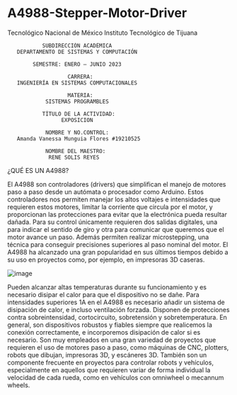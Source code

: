 # A4988-Stepper-Motor-Driver

Tecnológico Nacional de México Instituto Tecnológico de Tijuana

               SUBDIRECCIÓN ACADÉMICA
       DEPARTAMENTO DE SISTEMAS Y COMPUTACIÓN

            SEMESTRE: ENERO – JUNIO 2023
                       
                       CARRERA:
       INGENIERÍA EN SISTEMAS COMPUTACIONALES
                       
                       MATERIA:
                SISTEMAS PROGRAMBLES
               
               TÍTULO DE LA ACTIVIDAD:
                     EXPOSICION
               
                NOMBRE Y NO.CONTROL:
       Amanda Vanessa Munguia Flores #19210525

                NOMBRE DEL MAESTRO:
                 RENE SOLIS REYES

¿QUÉ ES UN A4988?

El A4988 son controladores (drivers) que simplifican el manejo de motores paso a paso desde un autómata o procesador como Arduino. Estos controladores nos permiten manejar los altos voltajes e intensidades que requieren estos motores, limitar la corriente que circula por el motor, y proporcionan las protecciones para evitar que la electrónica pueda resultar dañada.
Para su control únicamente requieren dos salidas digitales, una para indicar el sentido de giro y otra para comunicar que queremos que el motor avance un paso. Además permiten realizar microstepping, una técnica para conseguir precisiones superiores al paso nominal del motor.
El A4988 ha alcanzado una gran popularidad en sus últimos tiempos debido a su uso en proyectos como, por ejemplo, en impresoras 3D caseras.

![image](https://user-images.githubusercontent.com/89666637/227054091-79febdd9-e5e2-492a-8434-65123abc4f59.png)  

Pueden alcanzar altas temperaturas durante su funcionamiento y es necesario disipar el calor para que el dispositivo no se dañe. Para intensidades superiores 1A en el A4988 es necesario añadir un sistema de disipación de calor, e incluso ventilación forzada. 
Disponen de protecciones contra sobreintensidad, cortocircuito, sobretensión y sobretemperatura. En general, son dispositivos robustos y fiables siempre que realicemos la conexión correctamente, e incorporemos disipación de calor si es necesario. 
Son muy empleados en una gran variedad de proyectos que requieren el uso de motores paso a paso, como máquinas de CNC, plotters, robots que dibujan, impresoras 3D, y escáneres 3D.
También son un componente frecuente en proyectos para controlar robots y vehículos, especialmente en aquellos que requieren variar de forma individual la velocidad de cada rueda, como en vehículos con omniwheel o mecannum wheels.
